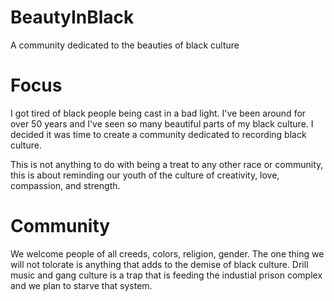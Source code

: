 # BeautyInBlack

A community dedicated to the beauties of black culture

# Focus

I got tired of black people being cast in a bad light. I've been around for over 50 years and I've seen so many beautiful parts of my black culture. I decided it was time to create a community dedicated to recording black culture.

This is not anything to do with being a treat to any other race or community, this is about reminding our youth of the culture of creativity, love, compassion, and strength.

# Community

We welcome people of all creeds, colors, religion, gender. The one thing we will not tolorate is anything that adds to the demise of black culture. Drill music and gang culture is a trap that is feeding the industial prison complex and we plan to starve that system.
